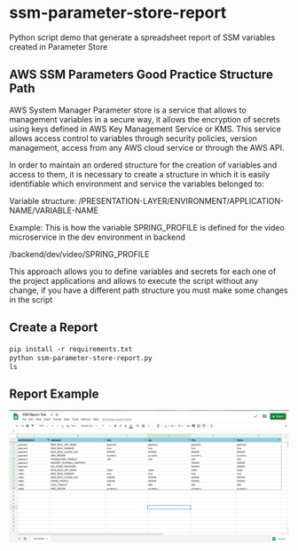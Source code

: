# ssm-parameter-store-report
Python script demo that generate a spreadsheet report of SSM variables created in Parameter Store

## AWS SSM Parameters Good Practice Structure Path

AWS System Manager Parameter store is a service that allows to management variables in a secure way, it allows the encryption of secrets using keys defined in AWS Key Management Service or KMS. This service allows access control to variables through security policies, version management, access from any AWS cloud service or through the AWS API.

In order to maintain an ordered structure for the creation of variables and access to them, it is necessary to create a structure in which it is easily identifiable which environment and service the variables belonged to:

Variable structure:
/PRESENTATION-LAYER/ENVIRONMENT/APPLICATION-NAME/VARIABLE-NAME

Example:
This is how the variable SPRING_PROFILE is defined for the video microservice in the dev environment in backend

/backend/dev/video/SPRING_PROFILE

This approach allows you to define variables and secrets for each one of the project applications and allows to execute the script without any change, if you have a different path structure you must make some changes in the script

## Create a Report

```
pip install -r requirements.txt
python ssm-parameter-store-report.py
ls
```

## Report Example

![Screenshot](images/Example-Report.png)
